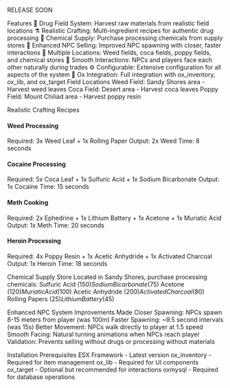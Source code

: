 RELEASE SOON 

Features
🌿 Drug Field System: Harvest raw materials from realistic field locations
⚗️ Realistic Crafting: Multi-ingredient recipes for authentic drug processing
🧪 Chemical Supply: Purchase processing chemicals from supply stores
🤖 Enhanced NPC Selling: Improved NPC spawning with closer, faster interactions
📍 Multiple Locations: Weed fields, coca fields, poppy fields, and chemical stores
🎯 Smooth Interactions: NPCs and players face each other naturally during trades
⚙️ Configurable: Extensive configuration for all aspects of the system
🔗 Ox Integration: Full integration with ox_inventory, ox_lib, and ox_target
Field Locations
Weed Field: Sandy Shores area - Harvest weed leaves
Coca Field: Desert area - Harvest coca leaves
Poppy Field: Mount Chiliad area - Harvest poppy resin

Realistic Crafting Recipes
#### Weed Processing
Required: 3x Weed Leaf + 1x Rolling Paper
Output: 2x Weed
Time: 8 seconds

#### Cocaine Processing
Required: 5x Coca Leaf + 1x Sulfuric Acid + 1x Sodium Bicarbonate
Output: 1x Cocaine
Time: 15 seconds

#### Meth Cooking
Required: 2x Ephedrine + 1x Lithium Battery + 1x Acetone + 1x Muriatic Acid
Output: 1x Meth
Time: 20 seconds

#### Heroin Processing
Required: 4x Poppy Resin + 1x Acetic Anhydride + 1x Activated Charcoal
Output: 1x Heroin
Time: 18 seconds

Chemical Supply Store
Located in Sandy Shores, purchase processing chemicals:
Sulfuric Acid ($150)
Sodium Bicarbonate ($75)
Acetone ($120)
Muriatic Acid ($100)
Acetic Anhydride ($200)
Activated Charcoal ($80)
Rolling Papers ($25)
Lithium Battery ($45)

Enhanced NPC System
Improvements Made
Closer Spawning: NPCs spawn 8-15 meters from player (was 100m)
Faster Spawning: ~9.5 second intervals (was 15s)
Better Movement: NPCs walk directly to player at 1.5 speed
Smooth Facing: Natural turning animations when NPCs reach player
Validation: Prevents selling without drugs or processing without materials

Installation
Prerequisites
ESX Framework - Latest version
ox_inventory - Required for item management
ox_lib - Required for UI components
ox_target - Optional but recommended for interactions
oxmysql - Required for database operations
